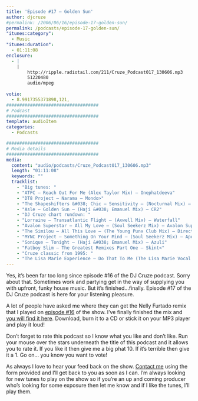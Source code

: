 ```yaml
---
title: 'Episode #17 – Golden Sun'
author: djcruze
#permalink: /2006/06/16/episode-17-golden-sun/
permalink: /podcasts/episode-17-golden-sun/
"itunes:category":
  - Music
"itunes:duration":
  - 01:11:08
enclosure:
  - |
    |
        http://ripple.radiotail.com/211/Cruze_Podcast017_130606.mp3
        51220480
        audio/mpeg
        
votio:
  - 8.9917355371898,121,
###################################
# Podcast
###################################
template: audioItem
categories:
  - Podcasts

###################################
# Media details
###################################
media:
  content: "audio/podcasts/Cruze_Podcast017_130606.mp3"
  length: "01:11:08"
  keywords: ""
  tracklist:
    - "Big tunes: "
    - "ATFC – Reach Out For Me (Alex Taylor Mix) – Onephatdeeva"
    - "DT8 Project – Narama – Mondo>"
    - "The Shapeshifters &#038; Chic – Sensitivity – (Nocturnal Mix) – Positiva"
    - "Asle – Golden Sun – (Haji &#038; Emanuel Mix) – CR2"
    - "DJ Cruze chart rundown: "
    - "Lorraine – Transatlantic Flight – (Axwell Mix) – Waterfall"
    - "Avalon Superstar – All My Love – (Soul Seekerz Mix) – Avalon Superstar"
    - "The Similou – All This Love – (The Young Punx Club Mix) – Direction"
    - "MYNC Project – Something On Your Mind – (Soul Seekerz Mix) – Apollo"
    - "Sonique – Tonight – (Haji &#038; Emanuel Mix) – Azuli"
    - "Fatboy Slim – The Greatest Remixes Part One – Skint<"
    - "Cruze classic from 1995: "
    - "The Lisa Marie Experience – Do That To Me (The Lisa Marie Vocal Experience Mix Part 1) – White label"
---
```

Yes, it&#8217;s been far too long since episode #16 of the DJ Cruze podcast. Sorry about that. Sometimes work and partying get in the way of supplying you with upfront, funky house music. But it&#8217;s finished&#8230;finally. Episode #17 of the DJ Cruze podcast is here for your listening pleasure.

A lot of people have asked me where they can get the Nelly Furtado remix that I played on [episode #16][3] of the show. I&#8217;ve finally finished the mix and [you will find it here][4]. Download, burn it to a CD or stick it on your MP3 player and play it loud!

Don&#8217;t forget to rate this podcast so I know what you like and don&#8217;t like. Run your mouse over the stars underneath the title of this podcast and it allows you to rate it. If you like it then give me a big phat 10. If it&#8217;s terrible then give it a 1. Go on&#8230; you know you want to vote!

As always I love to hear your feed back on the show. [Contact me][5] using the form provided and I&#8217;ll get back to you as soon as I can. I&#8217;m always looking for new tunes to play on the show so if you&#8217;re an up and coming producer who&#8217;s looking for some exposure then let me know and if I like the tunes, I&#8217;ll play them.

 [1]: http://ripple.radiotail.com/211/Cruze_Podcast017_130606.mp3
 [2]: http://www.djcruze.co.uk/cms/podcasts/feed/rss2
 [3]: http://www.djcruze.co.uk/cms/2006/05/22/episode-16-renegade-master/
 [4]: http://www.djcruze.co.uk/cms/2006/06/09/nelly-furtado-man-eater-dj-cruze-funkfinders-remix-part-ii/
 [5]: http://www.djcruze.co.uk/cms/contact/
